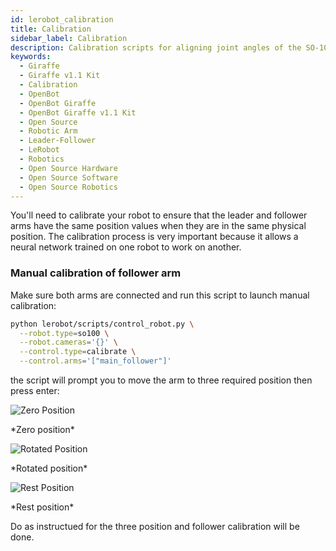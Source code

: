 ```yaml
---
id: lerobot_calibration
title: Calibration
sidebar_label: Calibration
description: Calibration scripts for aligning joint angles of the SO-100 follower arm.
keywords:
  - Giraffe
  - Giraffe v1.1 Kit
  - Calibration
  - OpenBot
  - OpenBot Giraffe
  - OpenBot Giraffe v1.1 Kit
  - Open Source
  - Robotic Arm
  - Leader-Follower
  - LeRobot
  - Robotics
  - Open Source Hardware
  - Open Source Software
  - Open Source Robotics
---
```


<!-- @format -->

You'll need to calibrate your robot to ensure that the leader and follower arms have the same position values when they are in the same physical position.
The calibration process is very important because it allows a neural network trained on one robot to work on another.

### Manual calibration of follower arm

Make sure both arms are connected and run this script to launch manual calibration:

```bash
python lerobot/scripts/control_robot.py \
  --robot.type=so100 \
  --robot.cameras='{}' \
  --control.type=calibrate \
  --control.arms='["main_follower"]'
```

the script will prompt you to move the arm to three required position then press enter:
<div style={{ display: "flex", justifyContent: "space-between", gap: "10px" }}>

  <div style={{ textAlign: "center" }}>
    <img src="/img/follower_zero.jpeg" alt="Zero Position" style={{ width: "100%", maxWidth: "350px" }} />
    <p>*Zero position*</p>
  </div>

  <div style={{ textAlign: "center" }}>
    <img src="/img/follower_rotated.jpeg" alt="Rotated Position" style={{ width: "100%", maxWidth: "350px" }} />
    <p>*Rotated position*</p>
  </div>

  <div style={{ textAlign: "center" }}>
    <img src="/img/follower_rest.jpeg" alt="Rest Position" style={{ width: "100%", maxWidth: "350px" }} />
    <p>*Rest position*</p>
  </div>

</div>

Do as instructued for the three position and follower calibration will be done.
